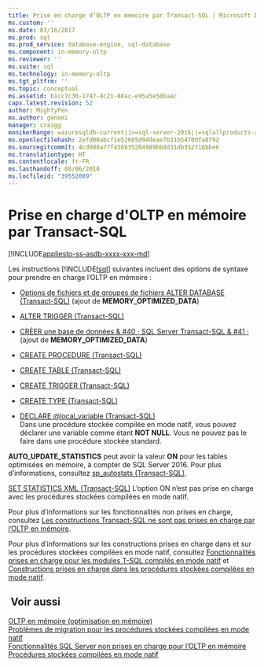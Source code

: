 ```yaml
---
title: Prise en charge d’OLTP en mémoire par Transact-SQL | Microsoft Docs
ms.custom: ''
ms.date: 03/16/2017
ms.prod: sql
ms.prod_service: database-engine, sql-database
ms.component: in-memory-oltp
ms.reviewer: ''
ms.suite: sql
ms.technology: in-memory-oltp
ms.tgt_pltfrm: ''
ms.topic: conceptual
ms.assetid: b1cc7c30-1747-4c21-88ac-e95a5e58baac
caps.latest.revision: 52
author: MightyPen
ms.author: genemi
manager: craigg
monikerRange: =azuresqldb-current||>=sql-server-2016||=sqlallproducts-allversions||>=sql-server-linux-2017
ms.openlocfilehash: 2efd00abcf1e52605d94deae7b31b5470dfa8792
ms.sourcegitcommit: 4cd008a77f456b35204989bbdd31db352716bbe6
ms.translationtype: HT
ms.contentlocale: fr-FR
ms.lasthandoff: 08/06/2018
ms.locfileid: "39552089"
---
```

# <a name="transact-sql-support-for-in-memory-oltp"></a>Prise en charge d'OLTP en mémoire par Transact-SQL
[!INCLUDE[appliesto-ss-asdb-xxxx-xxx-md](../../includes/appliesto-ss-asdb-xxxx-xxx-md.md)]

  Les instructions [!INCLUDE[tsql](../../includes/tsql-md.md)] suivantes incluent des options de syntaxe pour prendre en charge l’OLTP en mémoire :  
  
-   [Options de fichiers et de groupes de fichiers ALTER DATABASE &#40;Transact-SQL&#41;](../../t-sql/statements/alter-database-transact-sql-file-and-filegroup-options.md) (ajout de **MEMORY_OPTIMIZED_DATA**)  
  
-   [ALTER TRIGGER &#40;Transact-SQL&#41;](../../t-sql/statements/alter-trigger-transact-sql.md)  
  
-   [CRÉER une base de données & #40 ; SQL Server Transact-SQL & #41 ;](../../t-sql/statements/create-database-sql-server-transact-sql.md) (ajout de **MEMORY_OPTIMIZED_DATA**)  
  
-   [CREATE PROCEDURE &#40;Transact-SQL&#41;](../../t-sql/statements/create-procedure-transact-sql.md)  
  
-   [CREATE TABLE &#40;Transact-SQL&#41;](../../t-sql/statements/create-table-transact-sql.md)  
  
-   [CREATE TRIGGER &#40;Transact-SQL&#41;](../../t-sql/statements/create-trigger-transact-sql.md)  
  
-   [CREATE TYPE &#40;Transact-SQL&#41;](../../t-sql/statements/create-type-transact-sql.md)  
  
-   [DECLARE @local_variable &#40;Transact-SQL&#41;](../../t-sql/language-elements/declare-local-variable-transact-sql.md)   
    Dans une procédure stockée compilée en mode natif, vous pouvez déclarer une variable comme étant **NOT NULL**. Vous ne pouvez pas le faire dans une procédure stockée standard.  
  
 **AUTO_UPDATE_STATISTICS** peut avoir la valeur **ON** pour les tables optimisées en mémoire, à compter de SQL Server 2016. Pour plus d’informations, consultez [sp_autostats &#40;Transact-SQL&#41;](../../relational-databases/system-stored-procedures/sp-autostats-transact-sql.md).  
  
 [SET STATISTICS XML &#40;Transact-SQL&#41;](../../t-sql/statements/set-statistics-xml-transact-sql.md) L’option ON n’est pas prise en charge avec les procédures stockées compilées en mode natif.  
  
 Pour plus d’informations sur les fonctionnalités non prises en charge, consultez [Les constructions Transact-SQL ne sont pas prises en charge par l’OLTP en mémoire](../../relational-databases/in-memory-oltp/transact-sql-constructs-not-supported-by-in-memory-oltp.md).  
  
 Pour plus d’informations sur les constructions prises en charge dans et sur les procédures stockées compilées en mode natif, consultez [Fonctionnalités prises en charge pour les modules T-SQL compilés en mode natif](../../relational-databases/in-memory-oltp/supported-features-for-natively-compiled-t-sql-modules.md) et [Constructions prises en charge dans les procédures stockées compilées en mode natif](../../relational-databases/in-memory-oltp/supported-ddl-for-natively-compiled-t-sql-modules.md).  
  
## <a name="see-also"></a> Voir aussi  
 [OLTP en mémoire &#40;optimisation en mémoire&#41;](../../relational-databases/in-memory-oltp/in-memory-oltp-in-memory-optimization.md)   
 [Problèmes de migration pour les procédures stockées compilées en mode natif](../../relational-databases/in-memory-oltp/migration-issues-for-natively-compiled-stored-procedures.md)   
 [Fonctionnalités SQL Server non prises en charge pour l’OLTP en mémoire](../../relational-databases/in-memory-oltp/unsupported-sql-server-features-for-in-memory-oltp.md)   
 [Procédures stockées compilées en mode natif](../../relational-databases/in-memory-oltp/natively-compiled-stored-procedures.md)  
  
  

